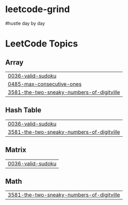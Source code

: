 # leetcode-grind
#hustle
day by day

<!---LeetCode Topics Start-->
# LeetCode Topics
## Array
|  |
| ------- |
| [0036-valid-sudoku](https://github.com/Sourabh-gupta15/leetcode-grind/tree/master/0036-valid-sudoku) |
| [0485-max-consecutive-ones](https://github.com/Sourabh-gupta15/leetcode-grind/tree/master/0485-max-consecutive-ones) |
| [3581-the-two-sneaky-numbers-of-digitville](https://github.com/Sourabh-gupta15/leetcode-grind/tree/master/3581-the-two-sneaky-numbers-of-digitville) |
## Hash Table
|  |
| ------- |
| [0036-valid-sudoku](https://github.com/Sourabh-gupta15/leetcode-grind/tree/master/0036-valid-sudoku) |
| [3581-the-two-sneaky-numbers-of-digitville](https://github.com/Sourabh-gupta15/leetcode-grind/tree/master/3581-the-two-sneaky-numbers-of-digitville) |
## Matrix
|  |
| ------- |
| [0036-valid-sudoku](https://github.com/Sourabh-gupta15/leetcode-grind/tree/master/0036-valid-sudoku) |
## Math
|  |
| ------- |
| [3581-the-two-sneaky-numbers-of-digitville](https://github.com/Sourabh-gupta15/leetcode-grind/tree/master/3581-the-two-sneaky-numbers-of-digitville) |
<!---LeetCode Topics End-->